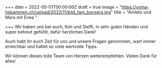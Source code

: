 +++
date = 2022-05-01T00:00:00Z
draft = true
image = "https://yoma-hebammen.ch/upload/2022/11/bild_fam_bonsera.jpg"
title = "Amleto und Mara mit Enea "

+++
Wir haben uns bei euch, Kim und Steffi, in sehr guten Händen und super betreut gefühlt, dafür herzlichen Dank!

Auch habt ihr euch Zeit für uns und unsere Fragen genommen, wart immer erreichbar und hattet so viele wertvolle Tipps.

Wir können dieses tolle Team von Herzen weiterempfehlen. Vielen Dank für alles!